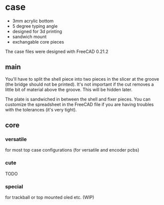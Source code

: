 # case

- 3mm acrylic bottom
- 5 degree typing angle
- designed for 3d printing
- sandwich mount
- exchangable core pieces

The case files were designed with FreeCAD 0.21.2

## main

You'll have to split the shell piece into two pieces in the slicer at the groove (the bridge should not be printed). It's not important if the cut removes a little bit of material above the groove. This will be hidden later.

The plate is sandwiched in between the shell and fixer pieces. You can customize the spreadsheet in the FreeCAD file if you are having troubles with the tolerances (it's very tight).

## core

### versatile

for most top case configurations (for versatile and encoder pcbs)

### cute

TODO

### special

for trackball or top mounted oled etc. (WIP)